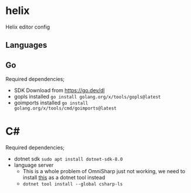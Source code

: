 # helix

Helix editor config

## Languages

## Go

Required dependencies;

- SDK Download from https://go.dev/dl
- gopls installed `go install golang.org/x/tools/gopls@latest`
- goimports installed `go install golang.org/x/tools/cmd/goimports@latest`

# C#

Required dependencies;

- dotnet sdk `sudo apt install dotnet-sdk-8.0`
- language server
  - This is a whole problem of OmniSharp just not working, 
    we need to install [this](https://github.com/razzmatazz/csharp-language-server)
    as a dotnet tool instead
  - `dotnet tool install --global csharp-ls`
